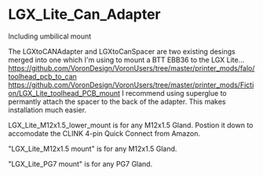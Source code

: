 # LGX_Lite_Can_Adapter
Including umbilical mount

The LGXtoCANAdapter and LGXtoCanSpacer are two existing desings merged into one which I'm using to mount a BTT EBB36 to the LGX Lite...
https://github.com/VoronDesign/VoronUsers/tree/master/printer_mods/falo/toolhead_pcb_to_can
https://github.com/VoronDesign/VoronUsers/tree/master/printer_mods/Fiction/LGX_Lite_toolhead_PCB_mount
I recommend using superglue to permantly attach the spacer to the back of the adapter.  This makes installation much easier.

LGX_Lite_M12x1.5_lower_mount is for any M12x1.5 Gland.  Postion it down to accomodate the CLINK 4-pin Quick Connect from Amazon.

"LGX_Lite_M12x1.5 mount" is for any M12x1.5 Gland.

"LGX_Lite_PG7 mount" is for any PG7 Gland.
